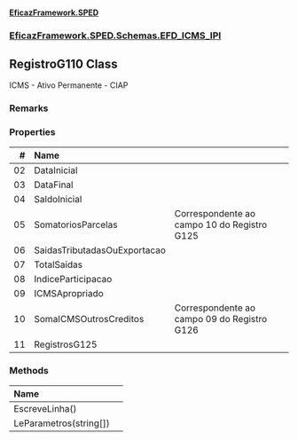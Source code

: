 #### [EficazFramework.SPED](EficazFrameworkSPED.md 'EficazFramework SPED')
### [EficazFramework.SPED.Schemas.EFD_ICMS_IPI](EficazFramework.SPED.Schemas.EFD_ICMS_IPI.md 'EficazFramework.SPED.Schemas.EFD_ICMS_IPI')

## RegistroG110 Class

ICMS - Ativo Permanente - CIAP

### Remarks
### Properties

| # | Name | |
| ---: | :--- | :--- |
| 02 | DataInicial |  |
| 03 | DataFinal |  |
| 04 | SaldoInicial |  |
| 05 | SomatoriosParcelas | Correspondente ao campo 10 do Registro G125 |
| 06 | SaidasTributadasOuExportacao |  |
| 07 | TotalSaidas |  |
| 08 | IndiceParticipacao |  |
| 09 | ICMSApropriado |  |
| 10 | SomaICMSOutrosCreditos | Correspondente ao campo 09 do Registro G126 |
| 11 | RegistrosG125 |  |
### Methods

| Name | |
| :--- | :--- |
| EscreveLinha() |  |
| LeParametros(string[]) |  |
